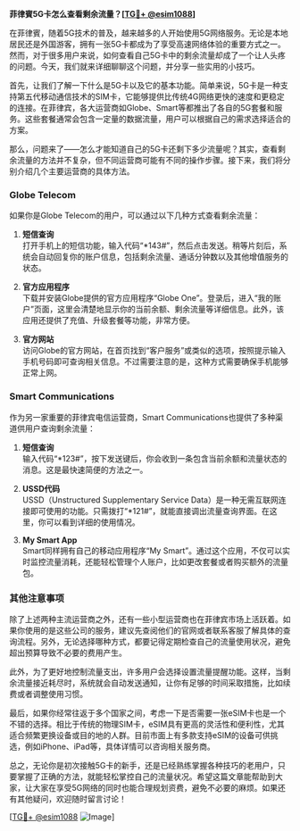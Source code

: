 **菲律賓5G卡怎么查看剩余流量？[[TG💪+ @esim1088](https://t.me/s/esim1088)]**

在菲律賓，随着5G技术的普及，越来越多的人开始使用5G网络服务。无论是本地居民还是外国游客，拥有一张5G卡都成为了享受高速网络体验的重要方式之一。然而，对于很多用户来说，如何查看自己5G卡中的剩余流量却成了一个让人头疼的问题。今天，我们就来详细聊聊这个问题，并分享一些实用的小技巧。

首先，让我们了解一下什么是5G卡以及它的基本功能。简单来说，5G卡是一种支持第五代移动通信技术的SIM卡，它能够提供比传统4G网络更快的速度和更稳定的连接。在菲律宾，各大运营商如Globe、Smart等都推出了各自的5G套餐和服务。这些套餐通常会包含一定量的数据流量，用户可以根据自己的需求选择适合的方案。

那么，问题来了——怎么才能知道自己的5G卡还剩下多少流量呢？其实，查看剩余流量的方法并不复杂，但不同运营商可能有不同的操作步骤。接下来，我们将分别介绍几个主要运营商的具体方法。

### **Globe Telecom**

如果你是Globe Telecom的用户，可以通过以下几种方式查看剩余流量：

1. **短信查询**  
   打开手机上的短信功能，输入代码“*143#”，然后点击发送。稍等片刻后，系统会自动回复你的账户信息，包括剩余流量、通话分钟数以及其他增值服务的状态。

2. **官方应用程序**  
   下载并安装Globe提供的官方应用程序“Globe One”。登录后，进入“我的账户”页面，这里会清楚地显示你的当前余额、剩余流量等详细信息。此外，该应用还提供了充值、升级套餐等功能，非常方便。

3. **官方网站**  
   访问Globe的官方网站，在首页找到“客户服务”或类似的选项，按照提示输入手机号码即可查询相关信息。不过需要注意的是，这种方式需要确保手机能够正常上网。

### **Smart Communications**

作为另一家重要的菲律宾电信运营商，Smart Communications也提供了多种渠道供用户查询剩余流量：

1. **短信查询**  
   输入代码“*123#”，按下发送键后，你会收到一条包含当前余额和流量状态的消息。这是最快速简便的方法之一。

2. **USSD代码**  
   USSD（Unstructured Supplementary Service Data）是一种无需互联网连接即可使用的功能。只需拨打“*121#”，就能直接调出流量查询界面。在这里，你可以看到详细的使用情况。

3. **My Smart App**  
   Smart同样拥有自己的移动应用程序“My Smart”。通过这个应用，不仅可以实时监控流量消耗，还能轻松管理个人账户，比如更改套餐或者购买额外的流量包。

### **其他注意事项**

除了上述两种主流运营商之外，还有一些小型运营商也在菲律宾市场上活跃着。如果你使用的是这些公司的服务，建议先查阅他们的官网或者联系客服了解具体的查询流程。另外，无论选择哪种方式，都要记得定期检查自己的流量使用状况，避免超出预算导致不必要的费用产生。

此外，为了更好地控制流量支出，许多用户会选择设置流量提醒功能。这样，当剩余流量接近耗尽时，系统就会自动发送通知，让你有足够的时间采取措施，比如续费或者调整使用习惯。

最后，如果你经常往返于多个国家之间，考虑一下是否需要一张eSIM卡也是一个不错的选择。相比于传统的物理SIM卡，eSIM具有更高的灵活性和便利性，尤其适合频繁更换设备或目的地的人群。目前市面上有多款支持eSIM的设备可供挑选，例如iPhone、iPad等，具体详情可以咨询相关服务商。

总之，无论你是初次接触5G卡的新手，还是已经熟练掌握各种技巧的老用户，只要掌握了正确的方法，就能轻松掌控自己的流量状况。希望这篇文章能帮助到大家，让大家在享受5G网络的同时也能合理规划资费，避免不必要的麻烦。如果还有其他疑问，欢迎随时留言讨论！

[[TG💪+ @esim1088](https://t.me/s/esim1088) ![Image](https://i.postimg.cc/4NQfJmqS/Snipaste-2025-05-13-00-14-12.png)]